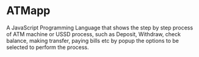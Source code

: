 # ATMapp

A JavaScript Programming Language that shows the step by step process of ATM machine or USSD process, such as Deposit, Withdraw, check balance, making transfer, paying bills etc by popup the options to be selected to perform the process.
